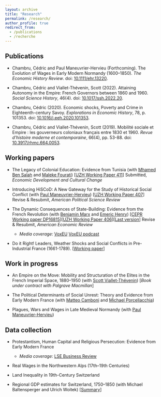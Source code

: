 ```yaml
---
layout: archive
title: "Research"
permalink: /research/
author_profile: true
redirect_from:
  - /publications
  - /recherche
---
```


## Publications

* Chambru, Cédric and Paul Maneuvrier-Hervieu (Forthcoming). The Evolution of Wages in Early Modern Normandy (1600–1850). *The Economic History Review*.  doi: [10.1111/ehr.13220](https://doi.org/10.1111/ehr.13220).

* Chambru, Cédric and Viallet-Thévenin, Scott (2022). Attaining Autonomy in the Empire: French Governors between 1860 and 1960. *Social Science History*, 46(4). doi: [10.1017/ssh.2022.20](https://doi.org/10.1017/ssh.2022.20).
 
* Chambru, Cédric (2020). Economic shocks, Poverty and Crime in Eighteenth-century Savoy. *Explorations in Economic History*, 78, p. 101353. doi: [10.1016/j.eeh.2020.101353](https://doi.org/10.1016/j.eeh.2020.101353).

* Chambru, Cédric and  Viallet-Thévenin, Scott (2019). Mobilité sociale et Empire : les gouverneurs coloniaux français entre 1830 et 1960. *Revue d'histoire moderne et contemporaine*, 66(4), pp. 53-88. doi: [10.3917/rhmc.664.0053](https://doi.org/10.3917/rhmc.664.0053).

## Working papers  

* The Legacy of Colonial Education: Evidence from Tunisia (with [Mhamed Ben Salah](https://mhamedbensalah.github.io) and [Maleke Fourati](https://sites.google.com/view/malekefourati)) [[UZH Working Paper 411](https://doi.org/10.5167/uzh-218541)] Submitted, *Economic Development and Cultural Change*

* Introducing HiSCoD: A New Gateway for the Study of Historical Social Conflict (with [Paul Maneuvrier-Hervieu](https://paulmaneuvrierhervieu.github.io)) [[UZH Working Paper 407](https://doi.org/10.5167/uzh-217109)] Revise & Resubmit, *American Political Science Review*

* The Dynamic Consequences of State-Building: Evidence from the French Revolution (with [Benjamin Marx](https://sites.google.com/view/bmarx) and [Emeric Henry](https://sites.google.com/site/emericmlhenry)) [[CEPR Working paper DP16815](https://cepr.org/active/publications/discussion_papers/dp.php?dpno=16815)][[UZH Working Paper 406](https://doi.org/10.5167/uzh-217105)][[Last version](https://drive.google.com/file/d/1Wll4seH5huKJU6ll9ziLA4ixs7BJzSG8/view)] Revise & Resubmit, *American Economic Review*
 
   - *Media coverage:* [VoxEU](https://voxeu.org/article/building-state-one-step-time) [VoxEU podcast](https://voxeu.org/vox-talks/french-revolution-state-building)

* Do it Right! Leaders, Weather Shocks and Social Conflicts in Pre-Industrial France (1661-1789). [[Working paper](https://doi.org/10.5167/uzh-186150)]


## Work in progress  

* An Empire on the Move: Mobility and Structuration of the Elites in the French Imperial Space, 1880–1950 (with [Scott Viallet-Thévenin](https://cv.archives-ouvertes.fr/scott-viallet-thevenin)) [*Book under contract with Palgrave Macmillan*]

* The Political Determinants of Social Unrest: Theory and Evidence from Early Modern France (with [Matteo Camboni](https://sites.google.com/u.northwestern.edu/matteocamboni/home) and [Michael Porcellacchia](https://sites.northwestern.edu/mporcellacchia/))

* Plagues, Wars and Wages in Late Medieval Normandy (with [Paul Maneuvrier-Hervieu](https://paulmaneuvrierhervieu.github.io))


## Data collection

* Protestantism, Human Capital and Religious Persecution: Evidence from Early Modern France

    - *Media coverage:* [LSE Business Review](https://blogs.lse.ac.uk/businessreview/2020/10/16/what-consequences-did-religious-intolerance-against-the-huguenots-have-in-france/)

* Real Wages in the Northwestern Alps (17th–19th Centuries)

* Land Inequality in 19th-Century Switzerland

* Regional GDP estimates for Switzerland, 1750–1850 (with Michael Baltensperger and Ulrich Woitek) [[Summary](https://p3.snf.ch/Project-182294)]


